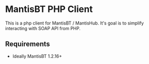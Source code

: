 MantisBT PHP Client
===================

This is a php client for MantisBT / MantisHub.  It's goal is to simplify interacting
with SOAP API from PHP.

Requirements
------------
- Ideally MantisBT 1.2.16+

